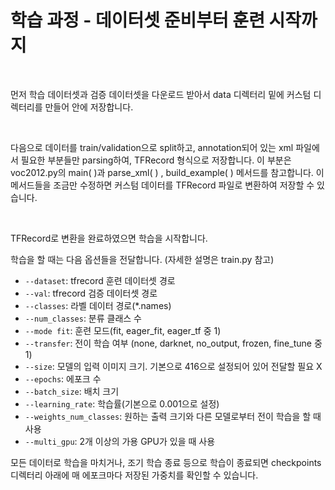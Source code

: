 # 학습 과정 - 데이터셋 준비부터 훈련 시작까지

<br>

먼저 학습 데이터셋과 검증 데이터셋을 다운로드 받아서 data 디렉터리 밑에 커스텀 디렉터리를 만들어 안에 저장합니다. 

<br>

다음으로 데이터를 train/validation으로 split하고, annotation되어 있는 xml 파일에서 필요한 부분들만 parsing하여, TFRecord 형식으로 저장합니다. 이 부분은 voc2012.py의 main( )과 parse_xml( ) , build_example( ) 메서드를 참고합니다. 이 메서드들을 조금만 수정하면 커스텀 데이터를 TFRecord 파일로 변환하여 저장할 수 있습니다. 

<br>

TFRecord로 변환을 완료하였으면 학습을 시작합니다. 

학습을 할 때는 다음 옵션들을 전달합니다. (자세한 설명은 train.py 참고)

* `--dataset`: tfrecord 훈련 데이터셋 경로
* `--val`: tfrecord 검증 데이터셋 경로
* `--classes`: 라벨 데이터 경로(*.names)
* `--num_classes`: 분류 클래스 수
* `--mode fit`: 훈련 모드(fit, eager_fit, eager_tf 중 1)
* `--transfer`: 전이 학습 여부 (none, darknet, no_output, frozen, fine_tune 중 1)
* `--size`: 모델의 입력 이미지 크기. 기본으로 416으로 설정되어 있어 전달할 필요 X
* `--epochs`: 에포크 수
* `--batch_size`: 배치 크기
* `--learning_rate`: 학습률(기본으로 0.001으로 설정)
* `--weights_num_classes`: 원하는 출력 크기와 다른 모델로부터 전이 학습을 할 때 사용
* `--multi_gpu`: 2개 이상의 가용 GPU가 있을 때 사용

모든 데이터로 학습을 마치거나, 조기 학습 종료 등으로 학습이 종료되면 checkpoints 디렉터리 아래에 매 에포크마다 저장된 가중치를 확인할 수 있습니다. 



